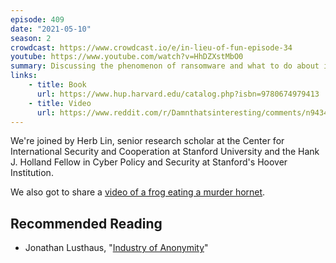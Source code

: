 ```yaml
---
episode: 409
date: "2021-05-10"
season: 2
crowdcast: https://www.crowdcast.io/e/in-lieu-of-fun-episode-34
youtube: https://www.youtube.com/watch?v=HhDZXstMbO0
summary: Discussing the phenomenon of ransomware and what to do about it
links:
    - title: Book
      url: https://www.hup.harvard.edu/catalog.php?isbn=9780674979413
    - title: Video
      url: https://www.reddit.com/r/Damnthatsinteresting/comments/n9434j/bullfrog_eating_murder_hornet/
---
```

We're joined by Herb Lin, senior research scholar at the Center for International Security and Cooperation at Stanford University and the Hank J. Holland Fellow in Cyber Policy and Security at Stanford's Hoover Institution.

We also got to share a [video of a frog eating a murder hornet](https://www.reddit.com/r/Damnthatsinteresting/comments/n9434j/bullfrog_eating_murder_hornet/).

## Recommended Reading

- Jonathan Lusthaus, "[Industry of Anonymity][book]"

[book]: https://www.hup.harvard.edu/catalog.php?isbn=9780674979413
